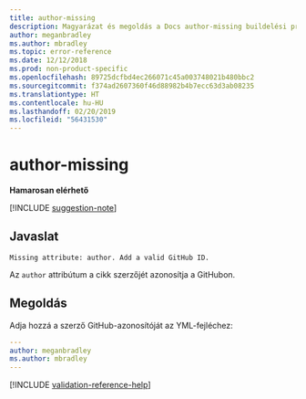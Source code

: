 ```yaml
---
title: author-missing
description: Magyarázat és megoldás a Docs author-missing buildelési problémájára
author: meganbradley
ms.author: mbradley
ms.topic: error-reference
ms.date: 12/12/2018
ms.prod: non-product-specific
ms.openlocfilehash: 89725dcfbd4ec266071c45a003748021b480bbc2
ms.sourcegitcommit: f374ad2607360f46d88982b4b7ecc63d3ab08235
ms.translationtype: HT
ms.contentlocale: hu-HU
ms.lasthandoff: 02/20/2019
ms.locfileid: "56431530"
---
```

# <a name="author-missing"></a>author-missing

**Hamarosan elérhető**

[!INCLUDE [suggestion-note](includes/suggestion-note.md)]

## <a name="suggestion"></a>Javaslat

`Missing attribute: author. Add a valid GitHub ID.`

Az `author` attribútum a cikk szerzőjét azonosítja a GitHubon. 

## <a name="resolution"></a>Megoldás

Adja hozzá a szerző GitHub-azonosítóját az YML-fejléchez:

```yml
---
author: meganbradley
ms.author: mbradley
---
```

<!--make sure to add this file to your includes folder and verify the path-->
[!INCLUDE [validation-reference-help](includes/validation-reference-help.md)]